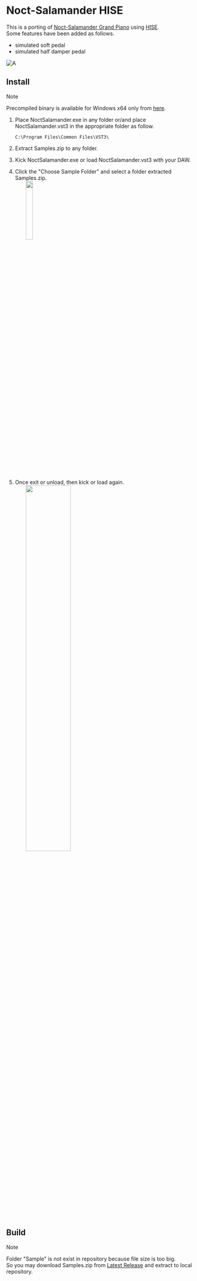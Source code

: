# Noct-Salamander HISE
This is a porting of [Noct-Salamander Grand Piano](https://www.ir.isas.jaxa.jp/~cyamauch/NoctSalamanderGrandPiano/) using [HISE](https://hise.dev/).\
Some features have been added as follows.
- simulated soft pedal
- simulated half damper pedal

![A](https://github.com/user-attachments/assets/09026cd3-1587-4410-a2ca-c26166b3c159)

## Install
> [!NOTE]
> Precompiled binary is available for Windows x64 only from [here](https://github.com/0eq00/NoctSalamanderHISE/releases).

1. Place NoctSalamander.exe in any folder or/and place NoctSalamander.vst3 in the appropriate folder as follow.
   ```
   C:\Program Files\Common Files\VST3\
   ```
2. Extract Samples.zip to any folder.
4. Kick NoctSalamander.exe or load NoctSalamander.vst3 with your DAW.
5. Click the "Choose Sample Folder" and select a folder extracted Samples.zip.\
　　<img src="https://github.com/user-attachments/assets/8994c856-ffbf-4050-861f-12c5ae0a2a8b" width="20%">

6. Once exit or unload, then kick or load again.\
　　<img src="https://github.com/user-attachments/assets/8ddfa36c-2f60-4234-be3d-2948efc81238" width="50%">

## Build
> [!NOTE]
> Folder "Sample" is not exist in repository because file size is too big.\
> So you may download Samples.zip from [Latest Release](https://github.com/0eq00/NoctSalamanderHISE/releases) and extract to local repository.

